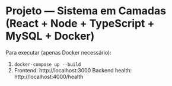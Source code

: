 # Projeto — Sistema em Camadas (React + Node + TypeScript + MySQL + Docker)

Para executar (apenas Docker necessário):
1. `docker-compose up --build`
2. Frontend: http://localhost:3000
   Backend health: http://localhost:4000/health
